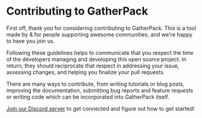# Contributing to GatherPack

First off, thank you for considering contributing to GatherPack. 
This is a tool made by & for people supporting awesome communities,
and we're happy to have you join us.

Following these guidelines helps to communicate that you respect the time of the developers managing and developing this open source project. 
In return, they should reciprocate that respect in addressing your issue, assessing changes, and helping you finalize your pull requests.

There are many ways to contribute, from writing tutorials or blog posts, improving the documentation, submitting bug reports and feature requests or writing code which can be incorporated into GatherPack itself.

[Join our Discord server](https://discord.gg/r3fmNDVn3N) to get connected and figure out how to get started!